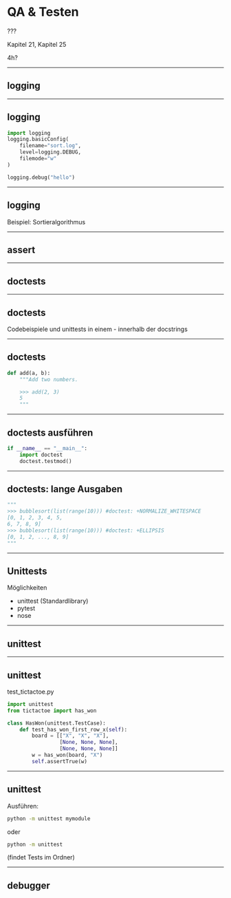# QA & Testen

???

Kapitel 21, Kapitel 25

4h?

---

## logging

---

## logging

```py
import logging
logging.basicConfig(
    filename="sort.log",
    level=logging.DEBUG,
    filemode="w"
)

logging.debug("hello")
```

---

## logging

Beispiel: Sortieralgorithmus

---

## assert

---

## doctests

---

## doctests

Codebeispiele und unittests in einem - innerhalb der docstrings

---

## doctests

```py
def add(a, b):
    """Add two numbers.

    >>> add(2, 3)
    5
    """
```

---

## doctests ausführen

```py
if __name__ == "__main__":
    import doctest
    doctest.testmod()
```

---

## doctests: lange Ausgaben

```py
"""
>>> bubblesort(list(range(10))) #doctest: +NORMALIZE_WHITESPACE
[0, 1, 2, 3, 4, 5,
6, 7, 8, 9]
>>> bubblesort(list(range(10))) #doctest: +ELLIPSIS
[0, 1, 2, ..., 8, 9]
"""
```

---

## Unittests

Möglichkeiten

- unittest (Standardlibrary)
- pytest
- nose

---

## unittest

---

## unittest

test_tictactoe.py

```py
import unittest
from tictactoe import has_won

class HasWon(unittest.TestCase):
    def test_has_won_first_row_x(self):
        board = [["X", "X", "X"],
                 [None, None, None],
                 [None, None, None]]
        w = has_won(board, "X")
        self.assertTrue(w)
```

---

## unittest

Ausführen:

```bash
python -m unittest mymodule
```

oder

```bash
python -m unittest
```

(findet Tests im Ordner)

---

## debugger
